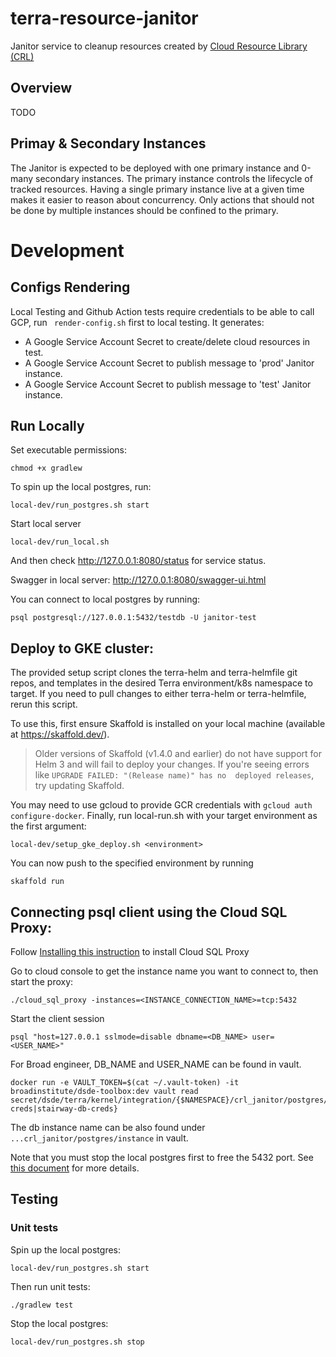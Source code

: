 # terra-resource-janitor
Janitor service to cleanup resources created by [Cloud Resource Library (CRL)](https://github.com/DataBiosphere/terra-cloud-resource-lib) 

## Overview
TODO

## Primay & Secondary Instances
The Janitor is expected to be deployed with one primary instance and 0-many secondary instances.
The primary instance controls the lifecycle of tracked resources. Having a single primary instance
live at a given time makes it easier to reason about concurrency. Only actions that should not be
done by multiple instances should be confined to the primary.

# Development

## Configs Rendering
Local Testing and Github Action tests require credentials to be able to call GCP, run
``` render-config.sh``` first to local testing. It generates:
* A Google Service Account Secret to create/delete cloud resources in test.
* A Google Service Account Secret to publish message to 'prod' Janitor instance.
* A Google Service Account Secret to publish message to 'test' Janitor instance.

## Run Locally
Set executable permissions:
```
chmod +x gradlew
```

To spin up the local postgres, run:
```
local-dev/run_postgres.sh start
```
Start local server
```
local-dev/run_local.sh
```
And then check http://127.0.0.1:8080/status for service status.

Swagger in local server: http://127.0.0.1:8080/swagger-ui.html

You can connect to local postgres by running: 
```
psql postgresql://127.0.0.1:5432/testdb -U janitor-test
```

## Deploy to GKE cluster:
The provided setup script clones the terra-helm and terra-helmfile git repos,
and templates in the desired Terra environment/k8s namespace to target.
If you need to pull changes to either terra-helm or terra-helmfile, rerun this script.

To use this, first ensure Skaffold is installed on your local machine 
(available at https://skaffold.dev/). 

> Older versions of Skaffold (v1.4.0 and earlier) do not have support for Helm 3 and will fail to deploy your 
changes. If you're seeing errors like `UPGRADE FAILED: "(Release name)" has no 
deployed releases`, try updating Skaffold.

You may need to use gcloud to provide GCR
 credentials with `gcloud auth configure-docker`. Finally, run local-run.sh with
  your target environment as the first argument:

```
local-dev/setup_gke_deploy.sh <environment>
```

You can now push to the specified environment by running

```
skaffold run
```

## Connecting psql client using the Cloud SQL Proxy:
Follow [Installing this instruction](https://cloud.google.com/sql/docs/mysql/sql-proxy#macos-64-bit)
to install Cloud SQL Proxy 

Go to cloud console to get the instance name you want to connect to, then start the proxy:
```
./cloud_sql_proxy -instances=<INSTANCE_CONNECTION_NAME>=tcp:5432
```
Start the client session
```
psql "host=127.0.0.1 sslmode=disable dbname=<DB_NAME> user=<USER_NAME>"
```
For Broad engineer, DB_NAME and USER_NAME can be found in vault. 
```
docker run -e VAULT_TOKEN=$(cat ~/.vault-token) -it broadinstitute/dsde-toolbox:dev vault read secret/dsde/terra/kernel/integration/{$NAMESPACE}/crl_janitor/postgres/{db-creds|stairway-db-creds}
```
The db instance name can be also found under `...crl_janitor/postgres/instance` in vault.

Note that you must stop the local postgres first to free the 5432 port.
See [this document](https://cloud.google.com/sql/docs/postgres/connect-admin-proxy) for more details.

## Testing

### Unit tests

Spin up the local postgres:
```
local-dev/run_postgres.sh start
```

Then run unit tests:
```
./gradlew test
```
Stop the local postgres:
```
local-dev/run_postgres.sh stop
```
